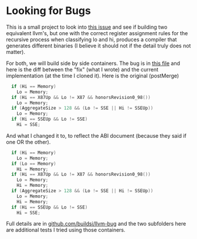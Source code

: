 # Looking for Bugs

This is a small project to look into [this issue](https://lists.llvm.org/pipermail/llvm-dev/2021-September/152695.html)
and see if building two equivalent llvm's, but one with the correct register assignment rules
for the recursive process when classifying lo and hi, produces a compiler that generates
different binaries (I believe it should not if the detail truly does not matter).

For both, we will build side by side containers. The bug is in [this file](https://github.com/buildsi/llvm-bug/blob/main/llvm-project-fix/clang/lib/CodeGen/TargetInfo.cpp) and here is the diff between the "fix" (what I wrote) and the current implementation (at the time I cloned it). Here is the original (postMerge)

```cpp
  if (Hi == Memory)
    Lo = Memory;
  if (Hi == X87Up && Lo != X87 && honorsRevision0_98())
    Lo = Memory;
  if (AggregateSize > 128 && (Lo != SSE || Hi != SSEUp))
    Lo = Memory;
  if (Hi == SSEUp && Lo != SSE)
    Hi = SSE;
```
And what I changed it to, to reflect the ABI document (because they said if one OR the other).

```cpp
  if (Hi == Memory)
    Lo = Memory;
  if (Lo == Memory)
    Hi = Memory;
  if (Hi == X87Up && Lo != X87 && honorsRevision0_98())
    Lo = Memory;
    Hi = Memory;
  if (AggregateSize > 128 && (Lo != SSE || Hi != SSEUp))
    Lo = Memory;
    Hi = Memory;
  if (Hi == SSEUp && Lo != SSE)
    Hi = SSE;
```

Full details are in [github.com/buildsi/llvm-bug](https://github.com/buildsi/llvm-bug)
and the two subfolders here are additional tests I tried using those containers.
